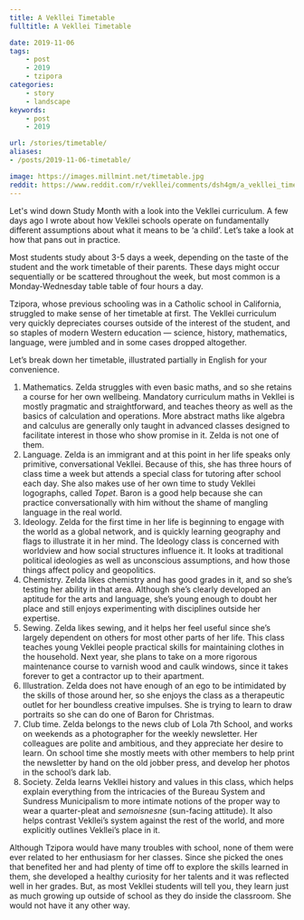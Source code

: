 ```yaml
---
title: A Vekllei Timetable
fulltitle: A Vekllei Timetable

date: 2019-11-06
tags:
    - post
    - 2019
    - tzipora
categories:
    - story
    - landscape
keywords:
    - post
    - 2019

url: /stories/timetable/
aliases:
- /posts/2019-11-06-timetable/

image: https://images.millmint.net/timetable.jpg
reddit: https://www.reddit.com/r/vekllei/comments/dsh4gm/a_vekllei_timetable/
---
```


Let's wind down Study Month with a look into the Vekllei curriculum. A few days ago I wrote about how Vekllei schools operate on fundamentally different assumptions about what it means to be ‘a child’. Let’s take a look at how that pans out in practice.

Most students study about 3-5 days a week, depending on the taste of the student and the work timetable of their parents. These days might occur sequentially or be scattered throughout the week, but most common is a Monday-Wednesday table table of four hours a day.

Tzipora, whose previous schooling was in a Catholic school in California, struggled to make sense of her timetable at first. The Vekllei curriculum very quickly depreciates courses outside of the interest of the student, and so staples of modern Western education — science, history, mathematics, language, were jumbled and in some cases dropped altogether.

Let’s break down her timetable, illustrated partially in English for your convenience.

1. Mathematics. Zelda struggles with even basic maths, and so she retains a course for her own wellbeing. Mandatory curriculum maths in Vekllei is mostly pragmatic and straightforward, and teaches theory as well as the basics of calculation and operations. More abstract maths like algebra and calculus are generally only taught in advanced classes designed to facilitate interest in those who show promise in it. Zelda is not one of them.
2. Language. Zelda is an immigrant and at this point in her life speaks only primitive, conversational Vekllei. Because of this, she has three hours of class time a week but attends a special class for tutoring after school each day. She also makes use of her own time to study Vekllei logographs, called *Topet*. Baron is a good help because she can practice conversationally with him without the shame of mangling language in the real world.
3. Ideology. Zelda for the first time in her life is beginning to engage with the world as a global network, and is quickly learning geography and flags to illustrate it in her mind. The Ideology class is concerned with worldview and how social structures influence it. It looks at traditional political ideologies as well as unconscious assumptions, and how those things affect policy and geopolitics.
4. Chemistry. Zelda likes chemistry and has good grades in it, and so she’s testing her ability in that area. Although she’s clearly developed an aptitude for the arts and language, she’s young enough to doubt her place and still enjoys experimenting with disciplines outside her expertise.
5. Sewing. Zelda likes sewing, and it helps her feel useful since she’s largely dependent on others for most other parts of her life. This class teaches young Vekllei people practical skills for maintaining clothes in the household. Next year, she plans to take on a more rigorous maintenance course to varnish wood and caulk windows, since it takes forever to get a contractor up to their apartment.
6. Illustration. Zelda does not have enough of an ego to be intimidated by the skills of those around her, so she enjoys the class as a therapeutic outlet for her boundless creative impulses. She is trying to learn to draw portraits so she can do one of Baron for Christmas.
7. Club time. Zelda belongs to the news club of Lola 7th School, and works on weekends as a photographer for the weekly newsletter. Her colleagues are polite and ambitious, and they appreciate her desire to learn. On school time she mostly meets with other members to help print the newsletter by hand on the old jobber press, and develop her photos in the school’s dark lab.
8. Society. Zelda learns Vekllei history and values in this class, which helps explain everything from the intricacies of the Bureau System and Sundress Municipalism to more intimate notions of the proper way to wear a quarter-pleat and *semoisnesne* (sun-facing attitude). It also helps contrast Vekllei’s system against the rest of the world, and more explicitly outlines Vekllei’s place in it.

Although Tzipora would have many troubles with school, none of them were ever related to her enthusiasm for her classes. Since she picked the ones that benefited her and had plenty of time off to explore the skills learned in them, she developed a healthy curiosity for her talents and it was reflected well in her grades. But, as most Vekllei students will tell you, they learn just as much growing up outside of school as they do inside the classroom. She would not have it any other way.
